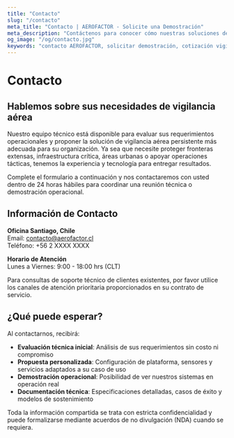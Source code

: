 ```yaml
---
title: "Contacto"
slug: "/contacto"
meta_title: "Contacto | AEROFACTOR - Solicite una Demostración"
meta_description: "Contáctenos para conocer cómo nuestras soluciones de vigilancia aérea persistente pueden fortalecer sus capacidades operacionales. Evaluación técnica sin compromiso."
og_image: "/og/contacto.jpg"
keywords: "contacto AEROFACTOR, solicitar demostración, cotización vigilancia aérea, consulta ISR"
---
```


# Contacto

## Hablemos sobre sus necesidades de vigilancia aérea

Nuestro equipo técnico está disponible para evaluar sus requerimientos operacionales y proponer la solución de vigilancia aérea persistente más adecuada para su organización. Ya sea que necesite proteger fronteras extensas, infraestructura crítica, áreas urbanas o apoyar operaciones tácticas, tenemos la experiencia y tecnología para entregar resultados.

Complete el formulario a continuación y nos contactaremos con usted dentro de 24 horas hábiles para coordinar una reunión técnica o demostración operacional.

## Información de Contacto

**Oficina Santiago, Chile**  
Email: contacto@aerofactor.cl  
Teléfono: +56 2 XXXX XXXX

**Horario de Atención**  
Lunes a Viernes: 9:00 - 18:00 hrs (CLT)

Para consultas de soporte técnico de clientes existentes, por favor utilice los canales de atención prioritaria proporcionados en su contrato de servicio.

## ¿Qué puede esperar?

Al contactarnos, recibirá:

- **Evaluación técnica inicial**: Análisis de sus requerimientos sin costo ni compromiso
- **Propuesta personalizada**: Configuración de plataforma, sensores y servicios adaptados a su caso de uso
- **Demostración operacional**: Posibilidad de ver nuestros sistemas en operación real
- **Documentación técnica**: Especificaciones detalladas, casos de éxito y modelos de sostenimiento

Toda la información compartida se trata con estricta confidencialidad y puede formalizarse mediante acuerdos de no divulgación (NDA) cuando se requiera.
